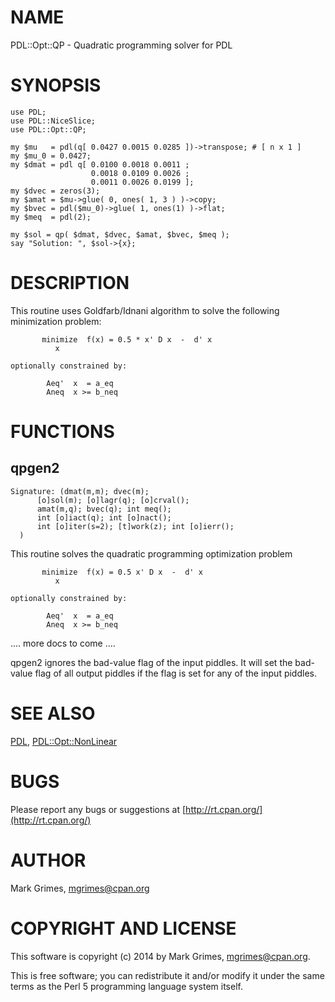 # NAME

PDL::Opt::QP - Quadratic programming solver for PDL

# SYNOPSIS

    use PDL;
    use PDL::NiceSlice;
    use PDL::Opt::QP;

    my $mu   = pdl(q[ 0.0427 0.0015 0.0285 ])->transpose; # [ n x 1 ]
    my $mu_0 = 0.0427;
    my $dmat = pdl q[ 0.0100 0.0018 0.0011 ;
                      0.0018 0.0109 0.0026 ;
                      0.0011 0.0026 0.0199 ];
    my $dvec = zeros(3);
    my $amat = $mu->glue( 0, ones( 1, 3 ) )->copy;
    my $bvec = pdl($mu_0)->glue( 1, ones(1) )->flat;
    my $meq  = pdl(2);

    my $sol = qp( $dmat, $dvec, $amat, $bvec, $meq );
    say "Solution: ", $sol->{x};

# DESCRIPTION

This routine uses Goldfarb/Idnani algorithm to solve the
following minimization problem:

           minimize  f(x) = 0.5 * x' D x  -  d' x
              x

    optionally constrained by:

            Aeq'  x  = a_eq
            Aneq  x >= b_neq

# FUNCTIONS

## qpgen2

    Signature: (dmat(m,m); dvec(m);
          [o]sol(m); [o]lagr(q); [o]crval();
          amat(m,q); bvec(q); int meq();
          int [o]iact(q); int [o]nact();
          int [o]iter(s=2); [t]work(z); int [o]ierr();
      )

This routine solves the quadratic programming optimization problem

           minimize  f(x) = 0.5 x' D x  -  d' x
              x

    optionally constrained by:

            Aeq'  x  = a_eq
            Aneq  x >= b_neq

.... more docs to come ....

qpgen2 ignores the bad-value flag of the input piddles.
It will set the bad-value flag of all output piddles if the flag is set for any of the input piddles.

# SEE ALSO

[PDL](https://metacpan.org/pod/PDL), [PDL::Opt::NonLinear](https://metacpan.org/pod/PDL::Opt::NonLinear)

# BUGS

Please report any bugs or suggestions at [http://rt.cpan.org/](http://rt.cpan.org/)

# AUTHOR

Mark Grimes, <mgrimes@cpan.org>

# COPYRIGHT AND LICENSE

This software is copyright (c) 2014 by Mark Grimes, <mgrimes@cpan.org>.

This is free software; you can redistribute it and/or modify it under
the same terms as the Perl 5 programming language system itself.

